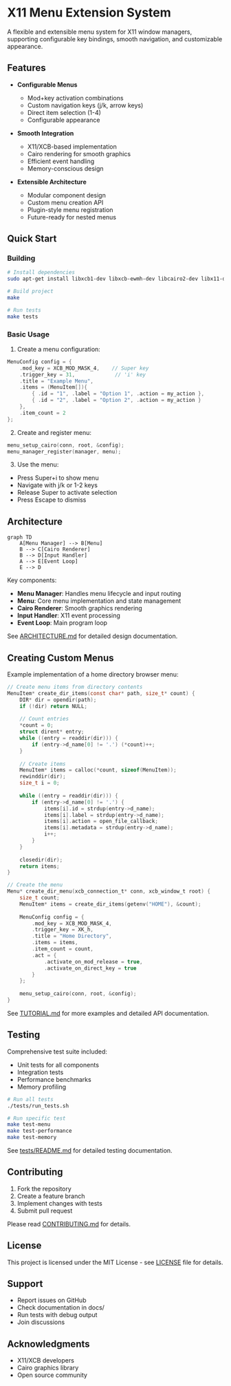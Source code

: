 # X11 Menu Extension System

A flexible and extensible menu system for X11 window managers, supporting configurable key bindings, smooth navigation, and customizable appearance.

## Features

- **Configurable Menus**
  - Mod+key activation combinations
  - Custom navigation keys (j/k, arrow keys)
  - Direct item selection (1-4)
  - Configurable appearance

- **Smooth Integration**
  - X11/XCB-based implementation
  - Cairo rendering for smooth graphics
  - Efficient event handling
  - Memory-conscious design

- **Extensible Architecture**
  - Modular component design
  - Custom menu creation API
  - Plugin-style menu registration
  - Future-ready for nested menus

## Quick Start

### Building
```bash
# Install dependencies
sudo apt-get install libxcb1-dev libxcb-ewmh-dev libcairo2-dev libx11-dev

# Build project
make

# Run tests
make tests
```

### Basic Usage

1. Create a menu configuration:
```c
MenuConfig config = {
    .mod_key = XCB_MOD_MASK_4,    // Super key
    .trigger_key = 31,             // 'i' key
    .title = "Example Menu",
    .items = (MenuItem[]){
        { .id = "1", .label = "Option 1", .action = my_action },
        { .id = "2", .label = "Option 2", .action = my_action }
    },
    .item_count = 2
};
```

2. Create and register menu:
```c
menu_setup_cairo(conn, root, &config);
menu_manager_register(manager, menu);
```

3. Use the menu:
- Press Super+i to show menu
- Navigate with j/k or 1-2 keys
- Release Super to activate selection
- Press Escape to dismiss

## Architecture

```mermaid
graph TD
    A[Menu Manager] --> B[Menu]
    B --> C[Cairo Renderer]
    B --> D[Input Handler]
    A --> E[Event Loop]
    E --> D
```

Key components:
- **Menu Manager**: Handles menu lifecycle and input routing
- **Menu**: Core menu implementation and state management
- **Cairo Renderer**: Smooth graphics rendering
- **Input Handler**: X11 event processing
- **Event Loop**: Main program loop

See [ARCHITECTURE.md](ARCHITECTURE.md) for detailed design documentation.

## Creating Custom Menus

Example implementation of a home directory browser menu:

```c
// Create menu items from directory contents
MenuItem* create_dir_items(const char* path, size_t* count) {
    DIR* dir = opendir(path);
    if (!dir) return NULL;
    
    // Count entries
    *count = 0;
    struct dirent* entry;
    while ((entry = readdir(dir))) {
        if (entry->d_name[0] != '.') (*count)++;
    }
    
    // Create items
    MenuItem* items = calloc(*count, sizeof(MenuItem));
    rewinddir(dir);
    size_t i = 0;
    
    while ((entry = readdir(dir))) {
        if (entry->d_name[0] != '.') {
            items[i].id = strdup(entry->d_name);
            items[i].label = strdup(entry->d_name);
            items[i].action = open_file_callback;
            items[i].metadata = strdup(entry->d_name);
            i++;
        }
    }
    
    closedir(dir);
    return items;
}

// Create the menu
Menu* create_dir_menu(xcb_connection_t* conn, xcb_window_t root) {
    size_t count;
    MenuItem* items = create_dir_items(getenv("HOME"), &count);
    
    MenuConfig config = {
        .mod_key = XCB_MOD_MASK_4,
        .trigger_key = XK_h,
        .title = "Home Directory",
        .items = items,
        .item_count = count,
        .act = {
            .activate_on_mod_release = true,
            .activate_on_direct_key = true
        }
    };
    
    menu_setup_cairo(conn, root, &config);
}
```

See [TUTORIAL.md](TUTORIAL.md) for more examples and detailed API documentation.

## Testing

Comprehensive test suite included:
- Unit tests for all components
- Integration tests
- Performance benchmarks
- Memory profiling

```bash
# Run all tests
./tests/run_tests.sh

# Run specific test
make test-menu
make test-performance
make test-memory
```

See [tests/README.md](tests/README.md) for detailed testing documentation.

## Contributing

1. Fork the repository
2. Create a feature branch
3. Implement changes with tests
4. Submit pull request

Please read [CONTRIBUTING.md](CONTRIBUTING.md) for details.

## License

This project is licensed under the MIT License - see [LICENSE](LICENSE) file for details.

## Support

- Report issues on GitHub
- Check documentation in docs/
- Run tests with debug output
- Join discussions

## Acknowledgments

- X11/XCB developers
- Cairo graphics library
- Open source community